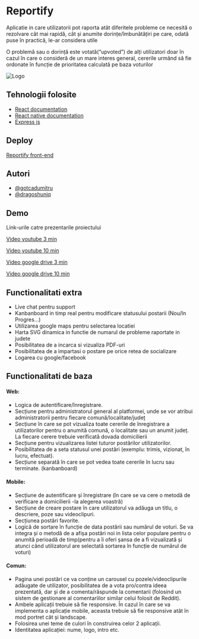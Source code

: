 # Reportify

Aplicatie in care utilizatorii pot raporta atât diferitele
probleme ce necesită o rezolvare cât mai rapidă, cât și anumite
dorințe/îmbunătățiri pe care, odată puse în practică, le-ar considera utile

O problemă sau o dorință este votată(“upvoted”) de alți utilizatori
doar în cazul în care o consideră de un mare interes general, cererile urmând
să fie ordonate în funcție de prioritatea calculată pe baza voturilor

![Logo](https://i.imgur.com/BE4c3FY.png)

## Tehnologii folosite

- [React documentation ](https://reactjs.org/docs/getting-started.html)
- [React native documentation](https://reactnative.dev/docs/accessibilityinfo)
- [Express js](https://expressjs.com/)

## Deploy

[Reportify front-end](https://team-frontend-c.herokuapp.com/)

## Autori

- [@gotcadumitru](https://github.com/gotcadumitru)
- [@dragoshuniq](https://github.com/dragoshuniq)

## Demo

Link-urile catre prezentarile proiectului

[Video youtube 3 min](https://www.youtube.com/watch?v=cm4zX9sRlzM)

[Video youtube 10 min](https://www.youtube.com/watch?v=s0Nz4tXPAFk)

[Video google drive 3 min](https://drive.google.com/file/d/11lNnwlkRaiId9k_JDBIcdfSkIN5SRBci/view?usp=sharing)

[Video google drive 10 min](https://drive.google.com/file/d/1nhL3DCjZ2mNbZqBSLYbo9RP2GuteXpY-/view?usp=sharing)

## Functionalitati extra

- Live chat pentru support
- Kanbanboard in timp real pentru modificare statusului postarii (Nou/In Progres...)
- Utilizarea google maps pentru selectarea locatiei
- Harta SVG dinamica in functie de numarul de probleme raportate in judete
- Posibilitatea de a incarca si vizualiza PDF-uri
- Posibilitatea de a impartasi o postare pe orice retea de socializare
- Logarea cu google/facebook

## Functionalitati de baza

#### Web:

- Logica de autentificare/înregistrare.
- Secțiune pentru administratorul general al platformei, unde se vor atribui administratorii pentru fiecare comună/localitate/județ
- Secțiune în care se pot vizualiza toate cererile de înregistrare a utilizatorilor pentru o anumită comună, o localitate sau un anumit județ. La fiecare cerere trebuie verificată dovada domicilierii
- Secțiune pentru vizualizarea listei tuturor postărilor utilizatorilor.
- Posibilitatea de a seta statusul unei postări (exemplu: trimis, vizionat, în lucru, efectuat).
- Secțiune separată în care se pot vedea toate cererile în lucru sau terminate. (kanbanboard)

#### Mobile:

- Secțiune de autentificare și înregistrare (în care se va cere o metodă de verificare a domicilierii -la alegerea voastră)
- Secțiune de creare postare în care utilizatorul va adăuga un titlu, o descriere, poze sau videoclipuri.
- Secțiunea postări favorite.
- Logică de sortare în funcție de data postării sau numărul de voturi. Se va integra și o metodă de a afișa postări noi in lista celor populare pentru o anumită perioadă de timp(pentru a îi oferi șansa de a fi vizualizată și atunci când utilizatorul are selectată sortarea în funcție de numărul de voturi)

#### Comun:

- Pagina unei postări ce va conține un carousel cu pozele/videoclipurile adăugate de utilizator, posibilitatea de a vota pro/contra ideea prezentată, dar și de a comenta/răspunde la comentarii (folosind un sistem de gestionare al comentariilor similar celui folosit de Reddit).
- Ambele aplicații trebuie să fie responsive. În cazul în care se va implementa o aplicație mobile, aceasta trebuie să fie responsive atât în mod portret cât și landscape.
- Folosirea unei teme de culori în construirea celor 2 aplicații.
- Identitatea aplicației: nume, logo, intro etc.
